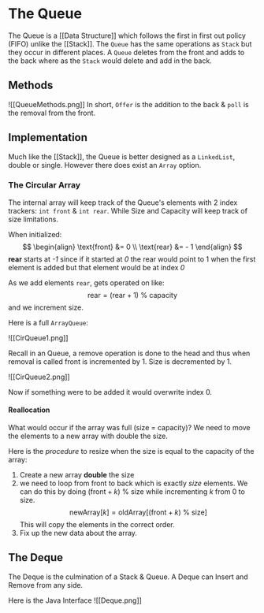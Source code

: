 # The Queue
The Queue is a [[Data Structure]] which follows the first in first out policy (FIFO) unlike the [[Stack]]. The `Queue` has the same operations as `Stack` but they occur in different places. A `Queue` deletes from the front and adds to the back where as the `Stack` would delete and add in the back. 

## Methods
![[QueueMethods.png]]
In short, `Offer` is the addition to the back & `poll` is the removal from the front. 

## Implementation 
Much like the [[Stack]], the Queue is better designed as a `LinkedList`, double or single. However there does exist an `Array` option.

### The Circular Array
The internal array will keep track of the Queue's elements with 2 index trackers: `int front` & `int rear`. While Size and Capacity will keep track of size limitations. 

When initialized:
$$
\begin{align}
\text{front} &= 0 \\
\text{rear} &= - 1
\end{align}
$$
**rear** starts at *-1* since if it started at *0* the rear would point to 1 when the first element is added but that element would be at index *0*

As we add elements `rear`, gets operated on like: 
$$\text{rear} = ( \text{rear} + 1) \ \% \text{ capacity}$$
and we increment size.

Here is a full `ArrayQueue`:

![[CirQueue1.png]]

Recall in an Queue, a remove operation is done to the head and thus when removal is called front is incremented by 1. Size is decremented by 1.

![[CirQueue2.png]]

Now if something were to be added it would overwrite index 0.

#### Reallocation 
What would occur if the array was full (size = capacity)? We need to move the elements to a new array with double the size. 

Here is the *procedure* to resize when the size is equal to the capacity of the array: 
1. Create a new array **double** the size
2. we need to loop from front to back which is exactly *size* elements. We can do this by doing $(\text{front}+k) \ \% \text{ size}$ while incrementing $k$ from 0 to size. 
$$\text{newArray}[k] = \text{oldArray}[(\text{front}+k) \ \% \text{ size}]$$
This will copy the elements in the correct order.
3. Fix up the new data about the array. 


## The Deque
The Deque is the culmination of a Stack & Queue. A Deque can Insert and Remove from any side.

Here is the Java Interface
![[Deque.png]]